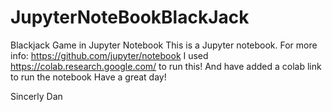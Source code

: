 # JupyterNoteBookBlackJack
Blackjack Game in Jupyter Notebook
This is a Jupyter notebook. For more info: https://github.com/jupyter/notebook
I used https://colab.research.google.com/ to run this! And have added a colab link to run the notebook
Have a great day!

Sincerly Dan
